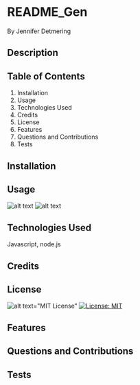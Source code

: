 # README_Gen
By Jennifer Detmering
 
## Description

## Table of Contents
1. Installation
2. Usage
3. Technologies Used
4. Credits
5. License
6. Features
7. Questions and Contributions
8. Tests

## Installation
## Usage
![alt text](assets/images/screenshot.png)
![alt text](assets/images/screenshot.png)
## Technologies Used
Javascript, node.js
## Credits
## License
![alt text="MIT License"](assets/LICENSE)
[![License: MIT](https://img.shields.io/badge/License-MIT-yellow.svg)](https://opensource.org/licenses/MIT)
## Features
## Questions and Contributions
## Tests